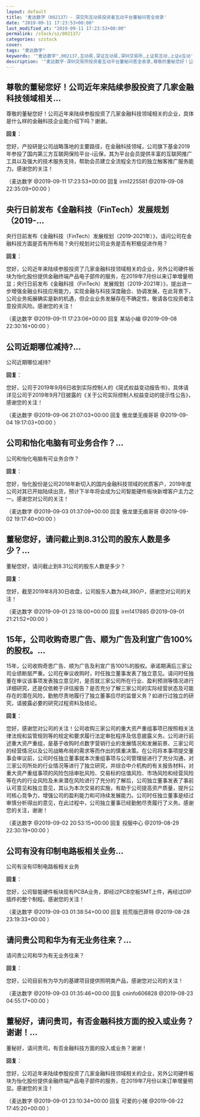 ```yaml
---
layout: default
title: '麦达数字（002137）- 深交所互动易投资者互动平台董秘问答全收录'
date: "2019-09-11 17:23:53+00:00"
last_modified_at: "2019-09-11 17:23:53+00:00"
permalink: /stock/sz/002137/
categories: szstock
cover: 
tags: "麦达数字"
keywords: '"麦达数字",002137,互动易,深证互动易,深圳交易所,上证易互动,上证e互动'
description: '"麦达数字-深圳交易所投资者互动平台董秘问答全收录,尊敬的董秘您好！公司近年来陆续参股投资了几家金融科技领域相关的企业，具体是什么样的金融科技企业能介绍下吗？谢谢。"'
---
```


## 尊敬的董秘您好！公司近年来陆续参股投资了几家金融科技领域相关...

尊敬的董秘您好！公司近年来陆续参股投资了几家金融科技领域相关的企业，具体是什么样的金融科技企业能介绍下吗？谢谢。

**回复**：

您好，产投研是公司战略落地的主要路径，在金融科技领域，公司旗下基金2019年参投了国内第三方互联网保险平台-i云保，其为平台会员提供丰富的互联网推广工具以及强大的技术服务支持，帮助会员建立全流程全方位的独立触客推广服务能力。感谢您的关注！ 

（麦达数字  @2019-09-11 17:23:53+00:00 回复 irm1225581  @2019-09-08 22:35:09+00:00 ）

## 央行日前发布《金融科技（FinTech）发展规划（2019-...

央行日前发布《金融科技（FinTech）发展规划（2019-2021年）》，请问公司在金融科技方面是否有所布局？央行规划对公司业务是否有积极促进作用？

**回复**：

您好，公司近年来陆续参股投资了几家金融科技领域相关的企业，另外公司硬件板块为怡化股份提供金融终端产品电子部件的服务，在2019年7月份以来订单增量明显；央行日前发布《金融科技（FinTech）发展规划（2019-2021年）》，提出进一步增强金融业科技应用能力，实现金融与科技深度融合、协调发展，在此背景下，公司业务拓展确实是新的机遇，但企业业务发展存在不确定性，敬请各位投资者注意投资风险。感谢您的关注！ 

（麦达数字  @2019-09-11 17:23:06+00:00 回复 某站小编  @2019-09-08 22:30:16+00:00 ）

## 公司近期哪位减持?...

公司近期哪位减持?

**回复**：

您好，公司于2019年9月6日收到实际控制人的《简式权益变动报告书》，具体请详见公司于2019年9月7日披露的《关于公司实际控制人权益变动的提示性公告》，感谢您的关注！ 

（麦达数字  @2019-09-06 21:07:03+00:00 回复 傲龙堡无痕哥哥  @2019-09-04 19:17:03+00:00 ）

## 公司和怡化电脑有可业务合作？...

公司和怡化电脑有可业务合作？

**回复**：

您好，怡化股份是公司2018年新切入的国内金融科技领域的优质客户，2019年度公司对其已开始陆续出货，预计下半年将会成为公司智能硬件板块新增客户主力之一。感谢您对公司的关注！ 

（麦达数字  @2019-09-03 01:37:09+00:00 回复 傲龙堡无痕哥哥  @2019-09-02 19:17:40+00:00 ）

## 董秘您好，请问截止到8.31公司的股东人数是多少？...

董秘您好，请问截止到8.31公司的股东人数是多少？

**回复**：

您好，截至2019年8月30日收盘，公司股东人数为48,390户，感谢您对公司的关注！ 

（麦达数字  @2019-09-01 23:18:00+00:00 回复 irm1417885  @2019-09-01 21:21:52+00:00 ）

## 15年，公司收购奇思广告、顺为广告及利宣广告100%的股权。...

15年，公司收购奇思广告、顺为广告及利宣广告100%的股权。承诺期满后三家公司业绩断层严重。公司在审议收购时，时任独立董事发表了独立意见。请问时任独董在审议该事项发表独立意见时，是否就三家公司所在行业、盈利预测等情况进行详细研究，还是仅依赖于评估报告？是否充分了解三家公司的实际经营状态及可能存在的潜在风险，勤勉尽责地履行了独立董事应尽的监督义务？如进行过独立的研究，请披露必要的研究过程资料及结论。

**回复**：

您好，感谢您对公司的关注！公司收购三家公司的重大资产重组事项已按照相关法律法规和监管规则等的规定和要求履行法定审批程序及信息披露义务。公司进行前述重大资产重组，是基于收购时点数字营销行业的发展情况和发展前景、三家公司的经营情况以及公司战略布局的需求等而作出的慎重决策。在公司将本事项提交董事会审议前，公司时任独立董事就本次重组事项与公司管理层进行了充分沟通，对三家公司所处的行业情况等进行了独立研究，并综合中介机构的有关报告材料，对重大资产重组事项的风险包括审批风险、交易标的估值风险、市场风险和经营风险等在内的行业风险及未来潜在风险进行了充分的了解后，公司独立董事发表了事前认可意见和独立意见，其认为本次交易的实施，有助于公司提高资产质量，提升公司核心竞争力，增强公司的盈利能力和可持续发展能力。公司时任独立董事是经过审慎分析得出的意见，在此过程中，公司独立董事已经勤勉尽责履行了义务。感谢您的关注，谢谢！ 

（麦达数字  @2019-09-02 20:53:15+00:00 回复 投服中心  @2019-08-29 22:30:19+00:00 ）

## 公司有没有印制电路板相关业务...

公司有没有印制电路板相关业务

**回复**：

您好，公司智能硬件板块现有PCBA业务，即经过PCB空板SMT上件，再经过DIP插件的整个制程。感谢您的关注！ 

（麦达数字  @2019-09-03 01:38:54+00:00 回复 拾荒版巴菲特  @2019-08-28 23:19:33+00:00 ）

## 请问贵公司和华为有无业务往来？...

请问贵公司和华为有无业务往来？

**回复**：

您好，公司目前有为华为的基建项目提供照明类产品，感谢您对公司的关注！ 

（麦达数字  @2019-09-03 01:35:46+00:00 回复 cninfo606828  @2019-08-23 04:55:17+00:00 ）

## 董秘好，请问贵司，有否金融科技方面的投入或业务？谢谢！...

董秘好，请问贵司，有否金融科技方面的投入或业务？谢谢！

**回复**：

您好，公司近年来陆续参股投资了几家金融科技领域相关的企业，另外公司硬件板块为怡化股份提供金融终端产品电子部件的服务，在2019年7月份以来订单增量明显。感谢您的关注！ 

（麦达数字  @2019-09-01 23:10:34+00:00 回复 可爱的小猪  @2019-08-22 17:45:20+00:00 ）

